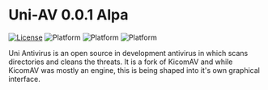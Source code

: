 # Uni-AV 0.0.1 Alpa

[![License](https://img.shields.io/badge/license-gpl2-blue.svg)](LICENSE)
![Platform](https://img.shields.io/badge/platform-windows-lightgrey.svg)
![Platform](https://img.shields.io/badge/platform-linux-lightgrey.svg)
![Platform](https://img.shields.io/badge/platform-mac-lightgrey.svg)

Uni Antivirus is an open source in development antivirus in which scans directories and cleans the threats. It is a fork of KicomAV and while KicomAV was mostly an engine, this is being shaped into it's own graphical interface.
